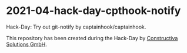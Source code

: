# 2021-04-hack-day-cpthook-notify

Hack-Day: Try out git-notify by captainhook/captainhook.

This repository has been created during the Hack-Day by [Constructiva Solutions GmbH](https://www.constructiva.de/).